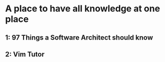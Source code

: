 # A place to have all knowledge at one place

## 1: 97 Things a Software Architect should know 
## 2: Vim Tutor
